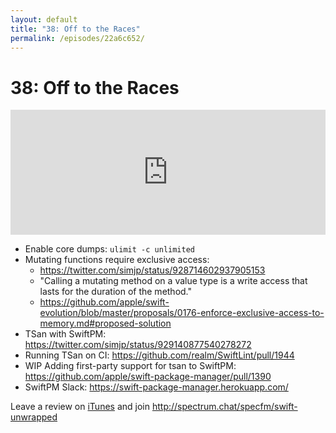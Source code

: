 ```yaml
---
layout: default
title: "38: Off to the Races"
permalink: /episodes/22a6c652/
---
```


# 38: Off to the Races

<iframe frameBorder="0" height="200px" scrolling="no" seamless src="https://player.simplecast.com/3b3a3df2-823c-44f1-a729-b71332353d91" width="100%"></iframe>

- Enable core dumps: `ulimit -c unlimited`
- Mutating functions require exclusive access:
  - https://twitter.com/simjp/status/928714602937905153
  - "Calling a mutating method on a value type is a write access that lasts for the duration of the method."
  - https://github.com/apple/swift-evolution/blob/master/proposals/0176-enforce-exclusive-access-to-memory.md#proposed-solution
- TSan with SwiftPM: https://twitter.com/simjp/status/929140877540278272
- Running TSan on CI: https://github.com/realm/SwiftLint/pull/1944
- WIP Adding first-party support for tsan to SwiftPM: https://github.com/apple/swift-package-manager/pull/1390
- SwiftPM Slack: https://swift-package-manager.herokuapp.com/

Leave a review on [iTunes](https://itunes.apple.com/us/podcast/swift-unwrapped/id1209817203?mt=2) and join http://spectrum.chat/specfm/swift-unwrapped
